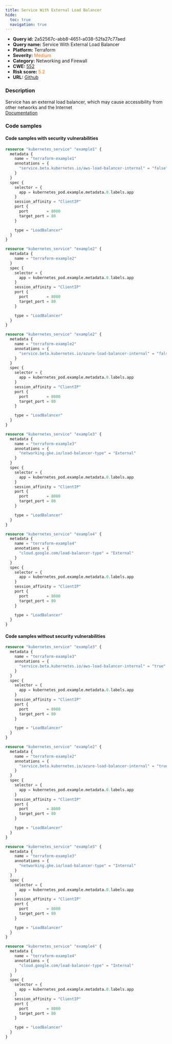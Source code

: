 ```yaml
---
title: Service With External Load Balancer
hide:
  toc: true
  navigation: true
---
```


<style>
  .highlight .hll {
    background-color: #ff171742;
  }
  .md-content {
    max-width: 1100px;
    margin: 0 auto;
  }
</style>

-   **Query id:** 2a52567c-abb8-4651-a038-52fa27c77aed
-   **Query name:** Service With External Load Balancer
-   **Platform:** Terraform
-   **Severity:** <span style="color:#ff7213">Medium</span>
-   **Category:** Networking and Firewall
-   **CWE:** <a href="https://cwe.mitre.org/data/definitions/552.html" onclick="newWindowOpenerSafe(event, 'https://cwe.mitre.org/data/definitions/552.html')">552</a>
-   **Risk score:** <span style="color:#ff7213">5.2</span>
-   **URL:** [Github](https://github.com/Checkmarx/kics/tree/master/assets/queries/terraform/kubernetes/service_with_external_load_balancer)

### Description
Service has an external load balancer, which may cause accessibility from other networks and the Internet<br>
[Documentation](https://registry.terraform.io/providers/hashicorp/kubernetes/latest/docs/resources/service)

### Code samples
#### Code samples with security vulnerabilities
```tf title="Positive test num. 1 - tf file" hl_lines="24 4"
resource "kubernetes_service" "example1" {
  metadata {
    name = "terraform-example1"
    annotations = {
      "service.beta.kubernetes.io/aws-load-balancer-internal" = "false"
    }
  }
  spec {
    selector = {
      app = kubernetes_pod.example.metadata.0.labels.app
    }
    session_affinity = "ClientIP"
    port {
      port        = 8080
      target_port = 80
    }

    type = "LoadBalancer"
  }
}

resource "kubernetes_service" "example2" {
  metadata {
    name = "terraform-example2"
  }
  spec {
    selector = {
      app = kubernetes_pod.example.metadata.0.labels.app
    }
    session_affinity = "ClientIP"
    port {
      port        = 8080
      target_port = 80
    }

    type = "LoadBalancer"
  }
}

```
```tf title="Positive test num. 2 - tf file" hl_lines="25 4 46"
resource "kubernetes_service" "example2" {
  metadata {
    name = "terraform-example2"
    annotations = {
      "service.beta.kubernetes.io/azure-load-balancer-internal" = "false"
    }
  }
  spec {
    selector = {
      app = kubernetes_pod.example.metadata.0.labels.app
    }
    session_affinity = "ClientIP"
    port {
      port        = 8080
      target_port = 80
    }

    type = "LoadBalancer"
  }
}

resource "kubernetes_service" "example3" {
  metadata {
    name = "terraform-example3"
    annotations = {
      "networking.gke.io/load-balancer-type" = "External"
    }
  }
  spec {
    selector = {
      app = kubernetes_pod.example.metadata.0.labels.app
    }
    session_affinity = "ClientIP"
    port {
      port        = 8080
      target_port = 80
    }

    type = "LoadBalancer"
  }
}

resource "kubernetes_service" "example4" {
  metadata {
    name = "terraform-example4"
    annotations = {
      "cloud.google.com/load-balancer-type" = "External"
    }
  }
  spec {
    selector = {
      app = kubernetes_pod.example.metadata.0.labels.app
    }
    session_affinity = "ClientIP"
    port {
      port        = 8080
      target_port = 80
    }

    type = "LoadBalancer"
  }
}

```


#### Code samples without security vulnerabilities
```tf title="Negative test num. 1 - tf file"
resource "kubernetes_service" "example3" {
  metadata {
    name = "terraform-example3"
    annotations = {
      "service.beta.kubernetes.io/aws-load-balancer-internal" = "true"
    }
  }
  spec {
    selector = {
      app = kubernetes_pod.example.metadata.0.labels.app
    }
    session_affinity = "ClientIP"
    port {
      port        = 8080
      target_port = 80
    }

    type = "LoadBalancer"
  }
}

```
```tf title="Negative test num. 2 - tf file"
resource "kubernetes_service" "example2" {
  metadata {
    name = "terraform-example2"
    annotations = {
      "service.beta.kubernetes.io/azure-load-balancer-internal" = "true"
    }
  }
  spec {
    selector = {
      app = kubernetes_pod.example.metadata.0.labels.app
    }
    session_affinity = "ClientIP"
    port {
      port        = 8080
      target_port = 80
    }

    type = "LoadBalancer"
  }
}

resource "kubernetes_service" "example3" {
  metadata {
    name = "terraform-example3"
    annotations = {
      "networking.gke.io/load-balancer-type" = "Internal"
    }
  }
  spec {
    selector = {
      app = kubernetes_pod.example.metadata.0.labels.app
    }
    session_affinity = "ClientIP"
    port {
      port        = 8080
      target_port = 80
    }

    type = "LoadBalancer"
  }
}

resource "kubernetes_service" "example4" {
  metadata {
    name = "terraform-example4"
    annotations = {
      "cloud.google.com/load-balancer-type" = "Internal"
    }
  }
  spec {
    selector = {
      app = kubernetes_pod.example.metadata.0.labels.app
    }
    session_affinity = "ClientIP"
    port {
      port        = 8080
      target_port = 80
    }

    type = "LoadBalancer"
  }
}

```


